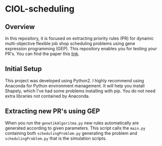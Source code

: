 # CIOL-scheduling
## Overview
In this repository, it is focused on extracting priority rules (PR) for dynamic multi-objective flexible job shop scheduling problems using gene expression programming (GEP). This repository enables you for  testing your PR's. You can find the paper this [link](https://www.tandfonline.com/doi/abs/10.1080/00207543.2018.1543964).
## Initial Setup
This project was developed using Python2.
I highly recommend using Anaconda for Python environment management. It will help you install Shapely, which I've had some problems installing with pip. You do not need extra libraries not contained by Anaconda. 
## Extracting new PR's using GEP
When you run the ```genetikAlgoritma.py``` new rules automatically are generated according to given parameters. This script calls the ```main.py``` containing both ```schedulingProblem.py``` generating the problem and ``` schedulingProblem.py``` that is the simulation scripts.
